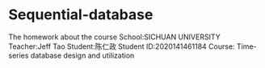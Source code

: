 # Sequential-database
The homework about the course
School:SICHUAN UNIVERSITY
Teacher:Jeff Tao
Student:陈仁政
Student ID:2020141461184
Course: Time-series database design and utilization
